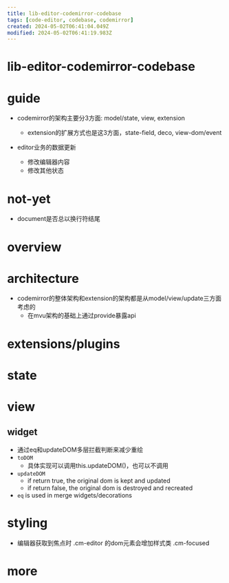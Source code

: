 ```yaml
---
title: lib-editor-codemirror-codebase
tags: [code-editor, codebase, codemirror]
created: 2024-05-02T06:41:04.049Z
modified: 2024-05-02T06:41:19.983Z
---
```


# lib-editor-codemirror-codebase

# guide
- codemirror的架构主要分3方面: model/state, view, extension
  - extension的扩展方式也是这3方面，state-field, deco, view-dom/event

- editor业务的数据更新
  - 修改编辑器内容
  - 修改其他状态
# not-yet
- document是否总以换行符结尾
# overview

# architecture

- codemirror的整体架构和extension的架构都是从model/view/update三方面考虑的
  - 在mvu架构的基础上通过provide暴露api
# extensions/plugins

# state

# view

## widget

- 通过eq和updateDOM多层拦截判断来减少重绘
- `toDOM`
  - 具体实现可以调用this.updateDOM()，也可以不调用
- `updateDOM`
  - if return true, the original dom is kept and updated
  - if return false, the original dom is destroyed and recreated
- `eq` is used in merge widgets/decorations
# styling
- 编辑器获取到焦点时 .cm-editor 的dom元素会增加样式类 .cm-focused
# more
